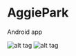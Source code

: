 AggiePark
=========

Android app

![alt tag](http://i.imgur.com/1xdS75I.png)
![alt tag](http://i.imgur.com/TBYPO5C.png)
